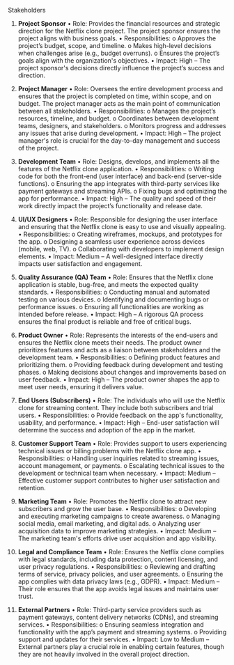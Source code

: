 Stakeholders

1. **Project Sponsor**
•	Role: Provides the financial resources and strategic direction for the Netflix clone project. The project sponsor ensures the project aligns with business goals.
•	Responsibilities:
   o	Approves the project’s budget, scope, and timeline.
   o	Makes high-level decisions when challenges arise (e.g., budget overruns).
   o	Ensures the project’s goals align with the organization's objectives.
•	Impact: High – The project sponsor's decisions directly influence the project’s success and direction.

2. **Project Manager**
•	Role: Oversees the entire development process and ensures that the project is completed on time, within scope, and on budget. The project manager acts as the main point of communication between all stakeholders.
•	Responsibilities:
   o	Manages the project’s resources, timeline, and budget.
   o	Coordinates between development teams, designers, and stakeholders.
   o	Monitors progress and addresses any issues that arise during development.
•	Impact: High – The project manager's role is crucial for the day-to-day management and success of the project.

3. **Development Team**
•	Role: Designs, develops, and implements all the features of the Netflix clone application.
•	Responsibilities:
   o	Writing code for both the front-end (user interface) and back-end (server-side functions).
   o	Ensuring the app integrates with third-party services like payment gateways and streaming APIs.
   o	Fixing bugs and optimizing the app for performance.
•	Impact: High – The quality and speed of their work directly impact the project’s functionality and release date.

4. **UI/UX Designers**
•	Role: Responsible for designing the user interface and ensuring that the Netflix clone is easy to use and visually appealing.
•	Responsibilities:
   o	Creating wireframes, mockups, and prototypes for the app.
   o	Designing a seamless user experience across devices (mobile, web, TV).
   o	Collaborating with developers to implement design elements.
•	Impact: Medium – A well-designed interface directly impacts user satisfaction and engagement.

5. **Quality Assurance (QA) Team**
•	Role: Ensures that the Netflix clone application is stable, bug-free, and meets the expected quality standards.
•	Responsibilities:
   o	Conducting manual and automated testing on various devices.
   o	Identifying and documenting bugs or performance issues.
   o	Ensuring all functionalities are working as intended before release.
•	Impact: High – A rigorous QA process ensures the final product is reliable and free of critical bugs.

6. **Product Owner**
•	Role: Represents the interests of the end-users and ensures the Netflix clone meets their needs. The product owner prioritizes features and acts as a liaison between stakeholders and the development team.
•	Responsibilities:
o	Defining product features and prioritizing them.
o	Providing feedback during development and testing phases.
o	Making decisions about changes and improvements based on user feedback.
•	Impact: High – The product owner shapes the app to meet user needs, ensuring it delivers value.
7. **End Users (Subscribers)**
•	Role: The individuals who will use the Netflix clone for streaming content. They include both subscribers and trial users.
•	Responsibilities:
o	Provide feedback on the app's functionality, usability, and performance.
•	Impact: High – End-user satisfaction will determine the success and adoption of the app in the market.
8. **Customer Support Team**
•	Role: Provides support to users experiencing technical issues or billing problems with the Netflix clone app.
•	Responsibilities:
o	Handling user inquiries related to streaming issues, account management, or payments.
o	Escalating technical issues to the development or technical team when necessary.
•	Impact: Medium – Effective customer support contributes to higher user satisfaction and retention.
9. **Marketing Team**
•	Role: Promotes the Netflix clone to attract new subscribers and grow the user base.
•	Responsibilities:
o	Developing and executing marketing campaigns to create awareness.
o	Managing social media, email marketing, and digital ads.
o	Analyzing user acquisition data to improve marketing strategies.
•	Impact: Medium – The marketing team's efforts drive user acquisition and app visibility.
10. **Legal and Compliance Team**
•	Role: Ensures the Netflix clone complies with legal standards, including data protection, content licensing, and user privacy regulations.
•	Responsibilities:
o	Reviewing and drafting terms of service, privacy policies, and user agreements.
o	Ensuring the app complies with data privacy laws (e.g., GDPR).
•	Impact: Medium – Their role ensures that the app avoids legal issues and maintains user trust.
11. **External Partners**
•	Role: Third-party service providers such as payment gateways, content delivery networks (CDNs), and streaming services.
•	Responsibilities:
o	Ensuring seamless integration and functionality with the app’s payment and streaming systems.
o	Providing support and updates for their services.
•	Impact: Low to Medium – External partners play a crucial role in enabling certain features, though they are not heavily involved in the overall project direction.
